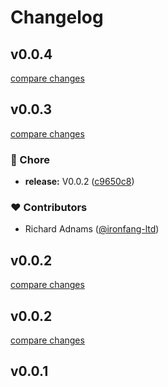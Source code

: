 # Changelog


## v0.0.4

[compare changes](https://github.com/big-pixel-media/nuxt-auth/compare/v0.0.3...v0.0.4)

## v0.0.3

[compare changes](https://github.com/big-pixel-media/nuxt-auth/compare/v0.0.2...v0.0.3)

### 🏡 Chore

- **release:** V0.0.2 ([c9650c8](https://github.com/big-pixel-media/nuxt-auth/commit/c9650c8))

### ❤️ Contributors

- Richard Adnams ([@ironfang-ltd](http://github.com/ironfang-ltd))

## v0.0.2

[compare changes](https://github.com/big-pixel-media/nuxt-auth/compare/v0.0.2...v0.0.2)

## v0.0.2

[compare changes](https://github.com/big-pixel-media/nuxt-auth/compare/v0.0.1...v0.0.2)

## v0.0.1

